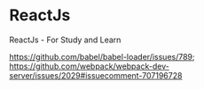 # ReactJs
ReactJs - For Study and Learn

https://github.com/babel/babel-loader/issues/789;
https://github.com/webpack/webpack-dev-server/issues/2029#issuecomment-707196728